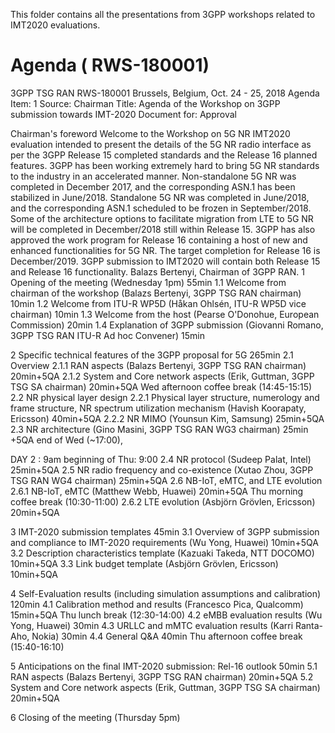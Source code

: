 This folder contains all the presentations from 3GPP workshops related to IMT2020 evaluations.

# Agenda ( RWS-180001)

3GPP TSG RAN											RWS-180001
Brussels, Belgium, Oct. 24 - 25, 2018
Agenda Item:		1
Source:			Chairman
Title:				Agenda of the Workshop on 3GPP submission towards IMT-2020
Document for:		Approval

Chairman's foreword
Welcome to the Workshop on 5G NR IMT2020 evaluation intended to present the details of the 5G NR radio interface as per the 3GPP Release 15 completed standards and the Release 16 planned features. 
3GPP has been working extremely hard to bring 5G NR standards to the industry in an accelerated manner. Non-standalone 5G NR was completed in December 2017, and the corresponding ASN.1 has been stabilized in June/2018. 
Standalone 5G NR was completed in June/2018, and the corresponding ASN.1 scheduled to be frozen in September/2018. 
Some of the architecture options to facilitate migration from LTE to 5G NR will be completed in December/2018 still within Release 15. 
3GPP has also approved the work program for Release 16 containing a host of new and enhanced functionalities for 5G NR. The target completion for Release 16 is December/2019. 3GPP submission to IMT2020 will contain both Release 15 and Release 16 functionality.
Balazs Bertenyi, Chairman of 3GPP RAN.
1	Opening of the meeting (Wednesday 1pm)				55min
1.1	Welcome from chairman of the workshop
	(Balazs Bertenyi, 3GPP TSG RAN chairman)								10min
1.2	Welcome from ITU-R WP5D
	(Håkan Ohlsén, ITU-R WP5D vice chairman)								10min
1.3	Welcome from the host (Pearse O'Donohue, European Commission)				20min
1.4	Explanation of 3GPP submission
	(Giovanni Romano, 3GPP TSG RAN ITU-R Ad hoc Convener)					15min

2	Specific technical features of the 3GPP proposal for 5G	265min
2.1	Overview
2.1.1	RAN aspects (Balazs Bertenyi, 3GPP TSG RAN chairman)						20min+5QA
2.1.2	System and Core network aspects (Erik, Guttman, 3GPP TSG SA chairman)			20min+5QA
Wed afternoon coffee break (14:45-15:15)
2.2	NR physical layer design
2.2.1	Physical layer structure, numerology and frame structure,
	NR spectrum utilization mechanism (Havish Koorapaty, Ericsson)				40min+5QA
2.2.2	NR MIMO	(Younsun Kim, Samsung)									25min+5QA
2.3	NR architecture (Gino Masini, 3GPP TSG RAN WG3 chairman)					25min +5QA
end of Wed (~17:00), 
 

DAY 2 : 9am
beginning of Thu: 9:00
2.4	NR protocol	(Sudeep Palat, Intel)									25min+5QA
2.5	NR radio frequency and co-existence
	(Xutao Zhou, 3GPP TSG RAN WG4 chairman)								25min+5QA
2.6	NB-IoT, eMTC, and LTE evolution
2.6.1	NB-IoT, eMTC	(Matthew Webb, Huawei)								20min+5QA
Thu morning coffee break (10:30-11:00)
2.6.2	LTE evolution	(Asbjörn Grövlen, Ericsson)							20min+5QA

3	IMT-2020 submission templates								45min
3.1	Overview of 3GPP submission and compliance to IMT-2020 requirements
	(Wu Yong, Huawei)												10min+5QA
3.2	Description characteristics template	(Kazuaki Takeda, NTT DOCOMO)		10min+5QA
3.3	Link budget template		(Asbjörn Grövlen, Ericsson)					10min+5QA


4	Self-Evaluation results
(including simulation assumptions and calibration)			120min
4.1	Calibration method and results	(Francesco Pica, Qualcomm)				15min+5QA
Thu lunch break (12:30-14:00)
4.2	eMBB evaluation results	(Wu Yong, Huawei)							30min
4.3	URLLC and mMTC evaluation results	(Karri Ranta-Aho, Nokia)			30min
4.4	General Q&A												40min
Thu afternoon coffee break (15:40-16:10)

5	Anticipations on the final IMT-2020 submission:
Rel-16 outlook										50min
5.1	RAN aspects (Balazs Bertenyi, 3GPP TSG RAN chairman)					20min+5QA
5.2	System and Core network aspects (Erik, Guttman, 3GPP TSG SA chairman)		20min+5QA

6	Closing of the meeting (Thursday 5pm)


